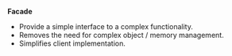 **Facade**
- Provide a simple interface to a complex functionality.
- Removes the need for complex object / memory management.
- Simplifies client implementation.
